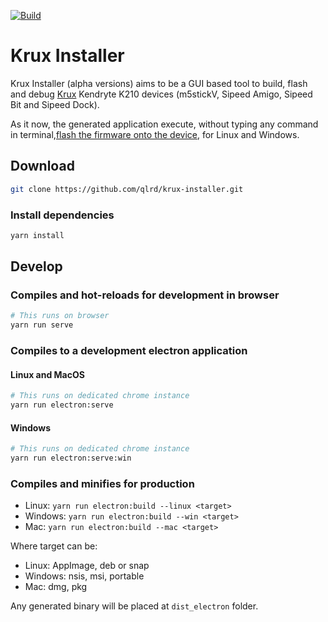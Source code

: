 [![Build](https://github.com/qlrd/krux-installer/actions/workflows/build.yml/badge.svg)](https://github.com/qlrd/krux-installer/actions/workflows/build.yml)

# Krux Installer

Krux Installer (alpha versions) aims to be a GUI based tool to build, flash and debug [Krux](https://github.com/selfcustody/krux) Kendryte K210 devices
(m5stickV, Sipeed Amigo, Sipeed Bit and Sipeed Dock).

As it now, the generated application execute, without typing any command in terminal,[flash the firmware onto the device](https://selfcustody.github.io/krux/getting-started/installing/#flash-the-firmware-onto-the-device), for Linux and Windows.

## Download

```bash
git clone https://github.com/qlrd/krux-installer.git
```

### Install dependencies

```bash
yarn install
```

## Develop

### Compiles and hot-reloads for development in browser

```bash
# This runs on browser
yarn run serve
```

### Compiles to a development electron application

#### Linux and MacOS

```bash
# This runs on dedicated chrome instance
yarn run electron:serve
```

#### Windows

```bash
# This runs on dedicated chrome instance
yarn run electron:serve:win
```

### Compiles and minifies for production

* Linux:   `yarn run electron:build --linux <target>`
* Windows: `yarn run electron:build --win <target>`
* Mac:     `yarn run electron:build --mac <target>`

Where target can be:

* Linux: AppImage, deb or snap
* Windows: nsis, msi, portable
* Mac: dmg, pkg

Any generated binary will be placed at `dist_electron` folder.